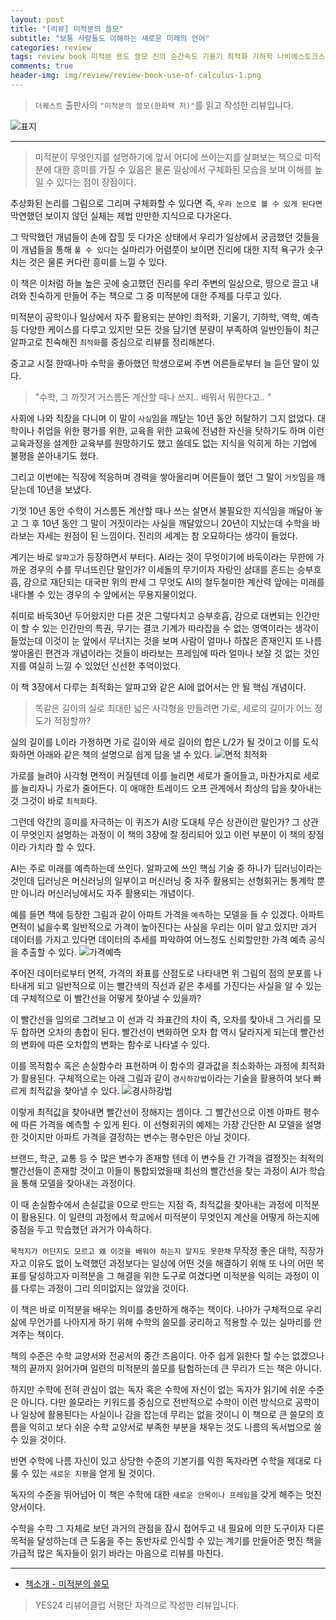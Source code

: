 ```yaml
---  
layout: post  
title: "[리뷰] 미적분의 쓸모"  
subtitle: "보통 사람들도 이해하는 새로운 미래의 언어"  
categories: review  
tags: review book 미적분 용도 쓸모 진의 순간속도 기울기 최적화 기하학 나비에스토크스 예측 주식 기후변화 로켓 CT 컴퓨터 그래픽  
comments: true  
header-img: img/review/review-book-use-of-calculus-1.png
---  
```

  
> `더퀘스트` 출판사의 `"미적분의 쓸모(한화택 저)"`를 읽고 작성한 리뷰입니다.  

![표지](https://theorydb.github.io/assets/img/review/review-book-use-of-calculus-1.png)  

---

> 미적분이 무엇인지를 설명하기에 앞서 어디에 쓰이는지를 살펴보는 책으로 미적분에 대한 흥미를 가질 수 있음은 물론 일상에서 구체화된 모습을 보며 이해를 높일 수 있다는 점이 장점이다.

추상화된 논리를 그림으로 그리며 구체화할 수 있다면 즉, `우리 눈으로 볼 수 있게 된다면` 막연했던 보이지 않던 실체는 제법 만만한 지식으로 다가온다. 

그 막막했던 개념들이 손에 잡힐 듯 다가온 상태에서 우리가 일상에서 궁금했던 것들을 이 개념들을 통해 `풀 수 있다`는 실마리가 어렴풋이 보이면 진리에 대한 지적 욕구가 솟구치는 것은 물론 커다란 흥미를 느낄 수 있다. 

이 책은 이처럼 하늘 높은 곳에 숭고했던 진리를 우리 주변의 일상으로, 땅으로 끌고 내려와 친숙하게 만들어 주는 책으로 그 중 미적분에 대한 주제를 다루고 있다. 

미적분이 공학이나 일상에서 자주 활용되는 분야인 최적화, 기울기, 기하학, 역학, 예측 등 다양한 케이스를 다루고 있지만 모든 것을 담기엔 분량이 부족하여 일반인들이 최근 알파고로 친숙해진 `최적화`를 중심으로 리뷰를 정리해본다. 

중고교 시절 한때나마 수학을 좋아했던 학생으로써 주변 어른들로부터 늘 듣던 말이 있다. 

> "수학, 그 까짓거 거스름돈 계산할 때나 쓰지.. 배워서 뭐한다고.. "  

사회에 나와 직장을 다니며 이 말이 `사실`임을 깨닫는 10년 동안 허탈하기 그지 없었다. 대학이나 취업을 위한 평가를 위한, 교육을 위한 교육에 전념한 자신을 탓하기도 하며 이런 교육과정을 설계한 교육부를 원망하기도 했고 쓸데도 없는 지식을 익히게 하는 기업에 불평을 쏟아내기도 했다. 

그리고 이번에는 직장에 적응하며 경력을 쌓아올리며 어른들이 했던 그 말이 `거짓`임을 깨닫는데 10년을 보냈다. 

기껏 10년 동안 수학이 거스름돈 계산할 때나 쓰는 살면서 불필요한 지식임을 깨달아 놓고 그 후 10년 동안 그 말이 거짓이라는 사실을 깨달았으니 20년이 지났는데 수학을 바라보는 자세는 원점이 된 느낌이다. 진리의 세계는 참 오묘하다는 생각이 들었다.

계기는 바로 `알파고`가 등장하면서 부터다. AI라는 것이 무엇이기에 바둑이라는 무한에 가까운 경우의 수를 무너뜨린단 말인가? 이세돌의 무기이자 자랑인 상대를 흔드는 승부호흡, 감으로 재단되는 대국판 위의 판세 그 무엇도 AI의 철두철미한 계산력 앞에는 미래를 내다볼 수 있는 경우의 수 앞에서는 무용지물이었다.

취미로 바둑30년 두어왔지만 다른 것은 그렇다치고 승부호흡, 감으로 대변되는 인간만이 할 수 있는 인간만의 특권, 무기는 결코 기계가 따라잡을 수 없는 영역이라는 생각이 들었는데 이것이 눈 앞에서 무너지는 것을 보며 사람이 얼마나 하찮은 존재인지 또 나름 쌓아올린 편견과 개념이라는 것들이 바라보는 프레임에 따라 얼마나 보잘 것 없는 것인지를 여실히 느낄 수 있었던 신선한 추억이었다. 

이 책 3장에서 다루는 최적화는 알파고와 같은 AI에 없어서는 안 될 핵심 개념이다. 
> 똑같은 길이의 실로 최대한 넓은 사각형을 만들려면 가로, 세로의 길이가 어느 정도가 적정할까?  

실의 길이를 L이라 가정하면 가로 길이와 세로 길이의 합은 L/2가 될 것이고 이를 도식화하면 아래와 같은 책의 설명으로 쉽게 답을 낼 수 있다. 
![면적 최적화](https://theorydb.github.io/assets/img/review/review-book-use-of-calculus-2.png)  

가로를 늘려야 사각형 면적이 커질텐데 이를 늘리면 세로가 줄어들고, 마찬가지로 세로를 늘리자니 가로가 줄어든다. 이 애매한 트레이드 오프 관계에서 최상의 답을 찾아내는 것 그것이 바로 `최적화`다.

그런데 약간의 흥미를 자극하는 이 퀴즈가 AI랑 도대체 무슨 상관이란 말인가? 그 상관이 무엇인지 설명하는 과정이 이 책의 3장에 잘 정리되어 있고 이런 부분이 이 책의 장점이라 가치라 할 수 있다. 

AI는 주로 미래를 예측하는데 쓰인다. 알파고에 쓰인 핵심 기술 중 하나가 딥러닝이라는 것인데 딥러닝은 머신러닝의 일부이고 머신러닝 중 자주 활용되는 선형회귀는 통계학 뿐만 아니라 머신러닝에서도 자주 활용되는 개념이다. 

예를 들면 책에 등장한 그림과 같이 아파트 가격을 `예측`하는 모델을 들 수 있겠다. 아파트 면적이 넓을수록 일반적으로 가격이 높아진다는 사실을 우리는 이미 알고 있지만 과거 데이터를 가지고 있다면 데이터의 추세를 파악하여 어느정도 신뢰할만한 가격 예측 공식을 추출할 수 있다. 
![가격예측](https://theorydb.github.io/assets/img/review/review-book-use-of-calculus-3.png)  

주어진 데이터로부터 면적, 가격의 좌표를 산점도로 나타내면 위 그림의 점의 분포를 나타내게 되고 일반적으로 이는 빨간색의 직선과 같은 추세를 가진다는 사실을 알 수 있는데 구체적으로 이 빨간선을 어떻게 찾아낼 수 있을까?

이 빨간선을 임의로 그려보고 이 선과 각 좌표간의 차이 즉, 오차를 찾아내 그 거리를 모두 합하면 오차의 총합이 된다. 빨간선이 변화하면 오차 합 역시 달라지게 되는데 빨간선의 변화에 따른 오차합의 변화는 함수로 나타낼 수 있다. 

이를 목적함수 혹은 손실함수라 표현하며 이 함수의 결과값을 최소화하는 과정에 최적화가 활용된다. 구체적으로는 아래 그림과 같이 `경사하강법`이라는 기술을 활용하여 보다 빠르게 최적값을 찾아낼 수 있다. 
![경사하강법](https://theorydb.github.io/assets/img/review/review-book-use-of-calculus-4.png)  

이렇게 최적값을 찾아내면 빨간선이 정해지는 셈이다. 그 빨간선으로 이젠 아파트 평수에 따른 가격을 예측할 수 있게 된다. 이 선형회귀의 예제는 가장 간단한 AI 모델을 설명한 것이지만 아파트 가격을 결정하는 변수는 평수만은 아닐 것이다. 

브랜드, 학군, 교통 등 수 많은 변수가 존재할 텐데 이 변수들 간 가격을 결정짓는 최적의 빨간선들이 존재할 것이고 이들이 통합되었을때 최선의 빨간선을 찾는 과정이 AI가 학습을 통해 모델을 찾아내는 과정이다. 

이 때 손실함수에서 손실값을 0으로 만드는 지점 즉, 최적값을 찾아내는 과정에 미적분이 활용된다. 이 일련의 과정에서 학교에서 미적분이 무엇인지 계산을 어떻게 하는지에 중점을 두고 학습했던 과거가 야속하다. 

`목적지가 어딘지도 모르고 왜 이것을 배워야 하는지 알지도 못한채` 무작정 좋은 대학, 직장가자고 이유도 없이 노력했던 과정보다는 일상에 어떤 것을 해결하기 위해 또 나의 어떤 목표를 달성하고자 미적분을 그 해결을 위한 도구로 여겼다면 미적분을 익히는 과정이 이를 다루는 과정이 그리 의미없지는 않았을 것이다. 

이 책은 바로 미적분을 배우는 의미를 충만하게 해주는 책이다. 나아가 구체적으로 우리 삶에 무언가를 나아지게 하기 위해 수학의 쓸모를 궁리하고 적용할 수 있는 실마리를 안겨주는 책이다.

책의 수준은 수학 교양서와 전공서의 중간 즈음이다. 아주 쉽게 읽한다 할 수는 없겠으나 책의 끝까지 읽어가며 일련의 미적분의 쓸모를 탐험하는데 큰 무리가 드는 책은 아니다. 

하지만 수학에 전혀 관심이 없는 독자 혹은 수학에 자신이 없는 독자가 읽기에 쉬운 수준은 아니다. 다만 쓸모라는 키워드를 중심으로 전반적으로 수학이 이런 방식으로 공학이나 일상에 활용된다는 사실이나 감을 잡는데 무리는 없을 것이니 이 책으로 큰 쓸모의 흐름을 익히고 보다 쉬운 수학 교양서로 부족한 부분을 채우는 것도 나름의 독서법으로 쓸 수 있을 것이다. 

반면 수학에 나름 자신이 있고 상당한 수준의 기본기를 익힌 독자라면 수학을 제대로 다룰 수 있는 `새로운 지평`을 얻게 될 것이다. 

독자의 수준을 뛰어넘어 이 책은 수학에 대한 `새로운 안목이나 프레임`을 갖게 해주는 멋진 양서이다. 

수학을 수학 그 자체로 보던 과거의 관점을 잠시 접어두고 내 필요에 의한 도구이자 다른 목적을 달성하는데 큰 도움을 주는 동반자로 인식할 수 있는 계기를 만들어준 멋진 책을 가급적 많은 독자들이 읽기 바라는 마음으로 리뷰를 마친다.

---

* [책소개 - 미적분의 쓸모](http://www.yes24.com/Product/Goods/109590169)

> YES24 리뷰어클럽 서평단 자격으로 작성한 리뷰입니다.
